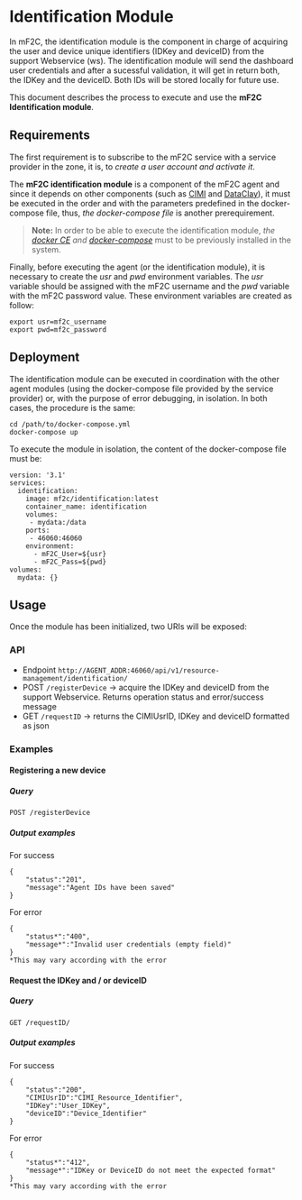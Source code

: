 # Identification Module

In mF2C, the identification module is the component in charge of acquiring the user and device unique identifiers (IDKey and deviceID) from the support Webservice (ws). The identification module will send the dashboard user credentials and after a sucessful validation, it will get in return both, the IDKey and the deviceID. Both IDs will be stored locally for future use.

This document describes the process to execute and use the **mF2C Identification module**.


## Requirements
The first requirement is to subscribe to the mF2C service with a service provider in the zone, it is, to *create a user account and activate it*.

The **mF2C identification module** is a component of the mF2C agent and since it depends on other components (such as [CIMI](https://github.com/mF2C/cimi) and [DataClay](https://github.com/mF2C/dataClay)), it must be executed in the order and with the parameters predefined in the docker-compose file, thus, *the docker-compose file* is another prerequirement.

> **Note:** In order to be able to execute the identification module, *the [docker CE](https://docs.docker.com/install/linux/docker-ce/ubuntu/#install-using-the-repository) and [docker-compose](https://docs.docker.com/compose/install/)* must to be previously installed in the system.

Finally, before executing the agent (or the identification module), it is necessary to create the *usr* and *pwd* environment variables. The *usr* variable should be assigned with the mF2C username and the *pwd* variable with the mF2C password value. These environment variables are created as follow:
```
export usr=mf2c_username
export pwd=mf2c_password
```

## Deployment
The identification module can be executed in coordination with the other agent modules (using the docker-compose file provided by the service provider) or, with the purpose of error debugging, in isolation. In both cases, the procedure is the same:
```
cd /path/to/docker-compose.yml
docker-compose up
```
To execute the module in isolation, the content of the docker-compose file must be:
```
version: '3.1'
services:
  identification:
    image: mf2c/identification:latest
    container_name: identification
    volumes:
     - mydata:/data
    ports:
     - 46060:46060
    environment:
      - mF2C_User=${usr} 
      - mF2C_Pass=${pwd}
volumes:
  mydata: {}
```

## Usage
Once the module has been initialized, two URIs will be exposed:
### API
- Endpoint `http://AGENT_ADDR:46060/api/v1/resource-management/identification/`
- POST `/registerDevice` -> acquire the IDKey and deviceID from the support Webservice. Returns operation status and error/success message
- GET `/requestID` -> returns the CIMIUsrID, IDKey and deviceID formatted as json
### Examples
#### Registering a new device
##### Query
```
POST /registerDevice
```
##### Output examples
For success
```
{
	"status":"201",
	"message":"Agent IDs have been saved"
}
```
For error
```
{
	"status*":"400",
	"message*":"Invalid user credentials (empty field)"
}
*This may vary according with the error
```
#### Request the IDKey and / or deviceID
##### Query
```
GET /requestID/
```
##### Output examples
For success
```
{
	"status":"200",
	"CIMIUsrID":"CIMI_Resource_Identifier",
	"IDKey":"User_IDKey",
	"deviceID":"Device_Identifier"
}
```
For error
```
{
	"status*":"412",
	"message*":"IDKey or DeviceID do not meet the expected format"
}
*This may vary according with the error
```